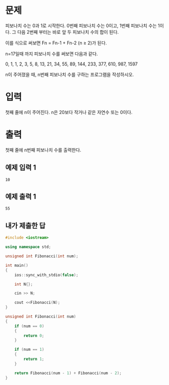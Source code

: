 문제
=============
피보나치 수는 0과 1로 시작한다. 0번째 피보나치 수는 0이고, 1번째 피보나치 수는 1이다. 그 다음 2번째 부터는 바로 앞 두 피보나치 수의 합이 된다.

이를 식으로 써보면 Fn = Fn-1 + Fn-2 (n ≥ 2)가 된다.

n=17일때 까지 피보나치 수를 써보면 다음과 같다.

0, 1, 1, 2, 3, 5, 8, 13, 21, 34, 55, 89, 144, 233, 377, 610, 987, 1597

n이 주어졌을 때, n번째 피보나치 수를 구하는 프로그램을 작성하시오.

입력
===========
첫째 줄에 n이 주어진다. n은 20보다 작거나 같은 자연수 또는 0이다.

출력
==========
첫째 줄에 n번째 피보나치 수를 출력한다.

예제 입력 1
-----------
```
10
```
예제 출력 1 
-----------
```
55
```

내가 제출한 답
--------------
```cpp
#include <iostream>

using namespace std;

unsigned int Fibonacci(int num);

int main()
{
    ios::sync_with_stdio(false);

    int N{};

    cin >> N;

    cout <<Fibonacci(N);
}

unsigned int Fibonacci(int num)
{
    if (num == 0)
    {
        return 0;
    }

    if (num == 1)
    {
        return 1;
    }

    return Fibonacci(num - 1) + Fibonacci(num - 2);
}
```
